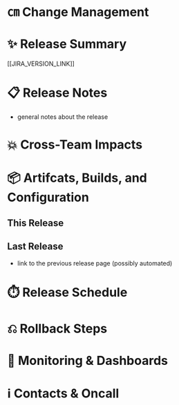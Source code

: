 # ㎝ Change Management


# ✨ Release Summary

[[JIRA_VERSION_LINK]]

# 📋 Release Notes

- general notes about the release

# 💥 Cross-Team Impacts


# 📦 Artifcats, Builds, and Configuration


## This Release


## Last Release

- link to the previous release page (possibly automated)

# ⏱️ Release Schedule


# ⎌ Rollback Steps


# 🔬 Monitoring & Dashboards


# ℹ Contacts & Oncall

